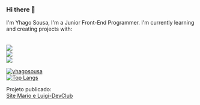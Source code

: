 ### Hi there 👋

I'm Yhago Sousa, I'm a Junior Front-End Programmer. I'm currently learning and creating projects with: <br> <br> <br>
<img src="https://img.shields.io/badge/HTML5-E34F26?style=for-the-badge&logo=html5&logoColor=white"> <br>
<img src="https://img.shields.io/badge/CSS3-1572B6?style=for-the-badge&logo=css3&logoColor=white"> <br>
<img src="https://img.shields.io/badge/JavaScript-F7DF1E?style=for-the-badge&logo=javascript&logoColor=black"> <br>

[![yhagosousa](https://github-readme-stats.vercel.app/api?username=yhagosousa)](https://github.com/anuraghazra/github-readme-stats)<br>
[![Top Langs](https://github-readme-stats.vercel.app/api/top-langs/?username=yhagosousa)](https://github.com/anuraghazra/github-readme-stats) <br>

Projeto publicado:<br>
<a href=" https://yhagosousa.github.io/Projeto-Mario-Luigi/"> Site Mario e Luigi-DevClub <a/>
